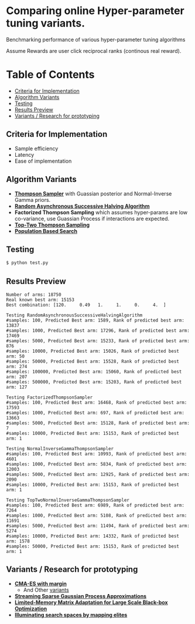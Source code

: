 # Comparing online Hyper-parameter tuning variants.
Benchmarking performance of various hyper-parameter tuning algorithms

Assume Rewards are user click reciprocal ranks (continous real reward).

# Table of Contents
- [Criteria for Implementation](#criteria-for-implementation)
- [Algorithm Variants](#algorithm-variants)
- [Testing](#testing)
- [Results Preview](#results-preview)
- [Variants / Research for prototyping](#variants--research-for-prototyping)

## Criteria for Implementation
* Sample efficiency
* Latency
* Ease of implementation

## Algorithm Variants

* [**Thompson Sampler**](https://www.cs.ubc.ca/labs/lci/mlrg/slides/2019_summer_6_thompson_sampling.pdf) with Guassian posterior and Normal-Inverse Gamma priors.
* [**Random Asynchronous Successive Halving Algorithm**](https://arxiv.org/pdf/1810.05934)
* **Factorized Thompson Sampling** which assumes hyper-params are low co-variance, use Guassian Process if interactions are expected.
* [**Top-Two Thompson Sampling**](https://arxiv.org/pdf/1602.08448)
* [**Population Based Search**](https://arxiv.org/pdf/1711.09846)

## Testing
```bash
$ python test.py
```

## Results Preview
```shell
Number of arms: 18750
Real known best arm: 15153
Best combination: [120.     0.49   1.     1.     0.     4.  ]

Testing RandomAsynchronousSuccessiveHalvingAlgorithm
#samples: 100, Predicted Best arm: 1589, Rank of predicted best arm: 13837
#samples: 1000, Predicted Best arm: 17296, Rank of predicted best arm: 17469
#samples: 5000, Predicted Best arm: 15233, Rank of predicted best arm: 876
#samples: 10000, Predicted Best arm: 15026, Rank of predicted best arm: 50
#samples: 50000, Predicted Best arm: 15528, Rank of predicted best arm: 274
#samples: 100000, Predicted Best arm: 15060, Rank of predicted best arm: 207
#samples: 500000, Predicted Best arm: 15203, Rank of predicted best arm: 127

Testing FactorizedThompsonSampler
#samples: 100, Predicted Best arm: 16468, Rank of predicted best arm: 17593
#samples: 1000, Predicted Best arm: 697, Rank of predicted best arm: 13663
#samples: 5000, Predicted Best arm: 15128, Rank of predicted best arm: 7
#samples: 10000, Predicted Best arm: 15153, Rank of predicted best arm: 1

Testing NormalInverseGammaThompsonSampler
#samples: 100, Predicted Best arm: 10993, Rank of predicted best arm: 4601
#samples: 1000, Predicted Best arm: 5834, Rank of predicted best arm: 12003
#samples: 5000, Predicted Best arm: 12925, Rank of predicted best arm: 2090
#samples: 10000, Predicted Best arm: 15153, Rank of predicted best arm: 1

Testing TopTwoNormalInverseGammaThompsonSampler
#samples: 100, Predicted Best arm: 6989, Rank of predicted best arm: 7264
#samples: 1000, Predicted Best arm: 5108, Rank of predicted best arm: 11691
#samples: 5000, Predicted Best arm: 11494, Rank of predicted best arm: 5274
#samples: 10000, Predicted Best arm: 14332, Rank of predicted best arm: 1578
#samples: 50000, Predicted Best arm: 15153, Rank of predicted best arm: 1
```

## Variants / Research for prototyping
- [**CMA-ES with margin**](https://arxiv.org/pdf/2305.00849v1)
  - And Other [variants](https://arxiv.org/search/cs?searchtype=author&query=Shirakawa,+S)
- [**Streaming Sparse Gaussian Process Approximations**](https://proceedings.neurips.cc/paper_files/paper/2017/file/f31b20466ae89669f9741e047487eb37-Paper.pdf)
- [**Limited-Memory Matrix Adaptation
for Large Scale Black-box Optimization**](https://arxiv.org/pdf/1705.06693)
- [**Illuminating search spaces by mapping elites**](https://arxiv.org/pdf/1504.04909)